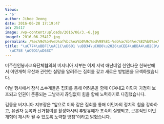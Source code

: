 ```yaml
---
Views:
- '6'
author: Jihee Jeong
date: 2016-06-28 17:19:47
id: 25417
image: /wp-content/uploads/2016/06/3.-6.jpg
imagef: 2016-06-25417.jpg
permalink: /%ec%9d%b4%eb%af%bc%ea%b0%9c%ed%98%81-%eb%ac%b4%ec%82%b0%ec%bb%a4%eb%ae%a4%eb%8b%88%ed%8b%b0-%ea%b2%b0%ec%9d%98-%ec%a7%91%ed%9a%8c/
title: "\uC774\uBBFC\uAC1C\uD601 \uBB34\uC0B0\u2026\uCEE4\uBBA4\uB2C8\uD2F0 \uACB0\
  \uC758 \uC9D1\uD68C"
---
```


미주한인봉사교육단체협의회 버지니아 지부는 어제 저녁 애난데일 한인타운 한복판에서 이민개혁 무산과 관련한 실망을 알려주는 집회를 갖고 새로운 방법론을 모색하였습니다.

이날 행사에서 참석 소수계들은 집회를 통해 어려움을 함께 이겨내고 이민자 가정이 보호되고 인권이 존중되는 그날까지 끊임없이 힘을 합해 노력하기로 다짐했습니다.

김동윤 버지니아 지부장은 “앞으로 이와 같은 집회를 통해 이민자의 정치적 힘을 강화하고, 유권자 등록과 선거참여를 활성화시켜 추방유예가 조속히 실행되고, 근본적인 이민개혁이 재시작 될 수 있도록 노력할 방침”이라고 밝혔습니다.